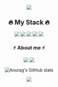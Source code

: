 



<p align="center">
  <img src="https://capsule-render.vercel.app/api?type=wave&color=3DDC84&height=300&section=header&text=KANG MIN&fontSize=70" />
</p>
<h2 align="center">🔥 My Stack 🔥</h2>

<p align="center" float="left">
<img src="https://img.shields.io/badge/react-40AEF0?style=for-the-badge&logo=React&logoColor=white">
<img src="https://img.shields.io/badge/html5-E34F26?style=for-the-badge&logo=html5&logoColor=white">
<img src="https://img.shields.io/badge/CSS-1572B6?style=for-the-badge&logo=CSS3&logoColor=white">
<img src="https://img.shields.io/badge/JavaScript-F7DF1E?style=for-the-badge&logo=JavaScript&logoColor=black">
<img src="https://img.shields.io/badge/python-3670A0?style=for-the-badge&logo=python&logoColor=FF9E0F">
</p>
<h3 align="center">⚡️ About me ⚡️ </h3>
<p align="center" float="left">
<a href=https://groloper.tistory.com/><img src="https://img.shields.io/badge/Tistory-FFB80B?style=flat-square&logo=Tistory&logoColor=white&link=https://www.instagram.com/ryu_ri_m/?hl=ko"/></a>
<a href="mailto:moomin97@gmail.com"><img src="https://img.shields.io/badge/gmail-EA4335?style=flat-square&logo=gmail&logoColor=white&link=https://www.instagram.com/ryu_ri_m/?hl=ko"/></a>
</p>
<div align="center">

![Anurag's GitHub stats](https://github-readme-stats.vercel.app/api?username=moomin97&show_icons=true&theme=radical)
</div>
  
<div align=center>
<a href="https://hits.seeyoufarm.com"><img src="https://hits.seeyoufarm.com/api/count/incr/badge.svg?url=https%3A%2F%2Fgithub.com%2Fmoomin97&count_bg=%23E1FF2A&title_bg=%23555555&icon=&icon_color=%23000000&title=hits&edge_flat=false"/></a>  
</div>